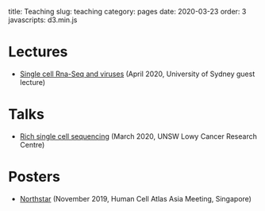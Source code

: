 title: Teaching
slug: teaching
category: pages
date: 2020-03-23
order: 3
javascripts: d3.min.js


# Lectures
- [Single cell Rna-Seq and viruses](https://docs.google.com/presentation/d/1VY9fHmkmXEJ1f2TQx65qXzOWm5KsuXVwRg7-SLncgYA) (April 2020, University of Sydney guest lecture)

# Talks
- [Rich single cell sequencing](https://docs.google.com/presentation/d/1lA3IU7FXRaG6VGdL63ANPtQedE_ioSjCFJBaSEVnLVI) (March 2020, UNSW Lowy Cancer Research Centre)

# Posters
- [Northstar](https://drive.google.com/file/d/1YH1hFtFajIdiJdnDJ577auEvCgNzFBRr) (November 2019, Human Cell Atlas Asia Meeting, Singapore)
